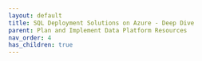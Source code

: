 ```yaml
---
layout: default
title: SQL Deployment Solutions on Azure - Deep Dive
parent: Plan and Implement Data Platform Resources
nav_order: 4
has_children: true
---
```

